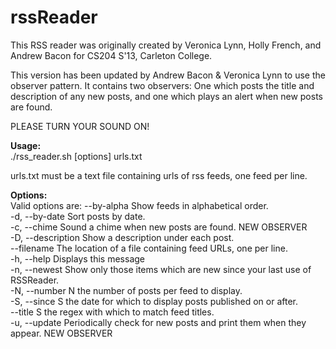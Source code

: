 rssReader
=========

This RSS reader was originally created by Veronica Lynn, Holly French, and Andrew
Bacon for CS204 S'13, Carleton College.

This version has been updated by Andrew Bacon & Veronica Lynn to use the observer pattern.
It contains two observers: One which posts the title and description of any new posts, and one which plays an alert when new posts are found. 

PLEASE TURN YOUR SOUND ON!

__Usage:__  
./rss_reader.sh [options] urls.txt  

urls.txt must be a text file containing urls of rss feeds, one feed per
line.  

__Options:__  
Valid options are:
      --by-alpha     Show feeds in alphabetical order.  
  -d, --by-date      Sort posts by date.  
  -c, --chime        Sound a chime when new posts are found. NEW OBSERVER  
  -D, --description  Show a description under each post.  
      --filename     The location of a file containing feed URLs, one per line.  
  -h, --help         Displays this message  
  -n, --newest       Show only those items which are new since your last use of RSSReader.  
  -N, --number       N the number of posts per feed to display.  
  -S, --since        S the date for which to display posts published on or after.  
      --title        S the regex with which to match feed titles.  
  -u, --update       Periodically check for new posts and print them when they appear. NEW OBSERVER  
